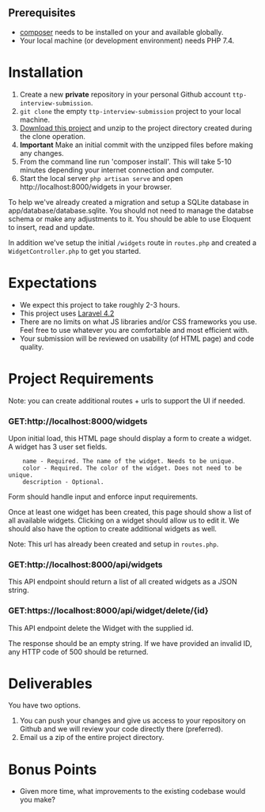 
## Prerequisites

* [composer](https://getcomposer.org/download/) needs to be installed on your and available globally.
* Your local machine (or development environment) needs PHP 7.4.

# Installation

1. Create a new **private** repository in your personal Github account `ttp-interview-submission`.
2. `git clone` the empty `ttp-interview-submission` project to your local machine.
3. [Download this project](https://github.com/timetopet/2021-05-Interview-Project/archive/refs/heads/master.zip) and unzip to the project directory created during the clone operation.
4. **Important** Make an initial commit with the unzipped files before making any changes.
5. From the command line run 'composer install'. This will take 5-10 minutes depending your internet connection and computer.
6. Start the local server `php artisan serve` and open http://localhost:8000/widgets in your browser.


To help we've already created a migration and setup a SQLite database in app/database/database.sqlite. You should not need to manage the databse schema or make any adjustments to it. You should be able to use Eloquent to insert, read and update.

In addition we've setup the initial `/widgets` route in `routes.php` and created a `WidgetController.php` to get you started.

# Expectations

* We expect this project to take roughly 2-3 hours. 
* This project uses [Laravel 4.2](https://laravel.com/docs/4.2) 
* There are no limits on what JS libraries and/or CSS frameworks you use. Feel free to use whatever you are comfortable and most efficient with.
* Your submission will be reviewed on usability (of HTML page) and code quality. 
 
# Project Requirements

Note: you can create additional routes + urls to support the UI if needed.

### GET:http://localhost:8000/widgets

Upon initial load, this HTML page should display a form to create a widget. A widget has 3 user set fields.

```
    name - Required. The name of the widget. Needs to be unique.
    color - Required. The color of the widget. Does not need to be unique.
    description - Optional. 
```

Form should handle input and enforce input requirements.

Once at least one widget has been created, this page should show a list of all available widgets. Clicking on a widget should allow us to edit it. We should also have the option to create additional widgets as well.

Note: This url has already been created and setup in `routes.php`. 

### GET:http://localhost:8000/api/widgets

This API endpoint should return a list of all created widgets as a JSON string.

### GET:https://localhost:8000/api/widget/delete/{id}

This API endpoint delete the Widget with the supplied id.

The response should be an empty string. If we have provided an invalid ID, any HTTP code of 500 should be returned.

# Deliverables

You have two options. 

1. You can push your changes and give us access to your repository on Github and we will review your code directly there (preferred).
2. Email us a zip of the entire project directory.

# Bonus Points

* Given more time, what improvements to the existing codebase would you make? 

